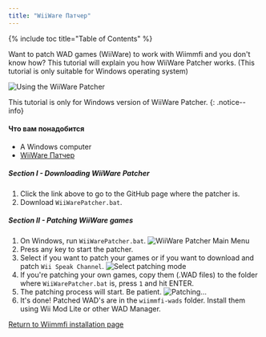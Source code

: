```yaml
---
title: "WiiWare Патчер"
---
```


{% include toc title="Table of Contents" %}

Want to patch WAD games (WiiWare) to work with Wiimmfi and you don't know how? This tutorial will explain you how WiiWare Patcher works. (This tutorial is only suitable for Windows operating system)

![Using the WiiWare Patcher](/images/rc24_using_the_wiiware_patcher.jpg)

This tutorial is only for Windows version of WiiWare Patcher.
{: .notice--info}

#### Что вам понадобится

* A Windows computer
* [WiiWare Патчер](https://github.com/RiiConnect24/WiiWare-Patcher/releases)

##### Section I - Downloading WiiWare Patcher

1. Click the link above to go to the GitHub page where the patcher is.
2. Download `WiiWarePatcher.bat`.

##### Section II - Patching WiiWare games

1. On Windows, run `WiiWarePatcher.bat`. ![WiiWare Patcher Main Menu](/images/WiiWare-Patcher/1.JPG)
2. Press any key to start the patcher.
3. Select if you want to patch your games or if you want to download and patch `Wii Speak Channel`. ![Select patching mode](/images/WiiWare-Patcher/2.JPG)
4. If you're patching your own games, copy them (.WAD files) to the folder where `WiiWarePatcher.bat` is, press `1` and hit ENTER.
5. The patching process will start. Be patient. ![Patching...](/images/WiiWare-Patcher/3.JPG)
6. It's done! Patched WAD's are in the `wiimmfi-wads` folder. Install them using Wii Mod Lite or other WAD Manager.

[Return to Wiimmfi installation page](wiimmfi)
